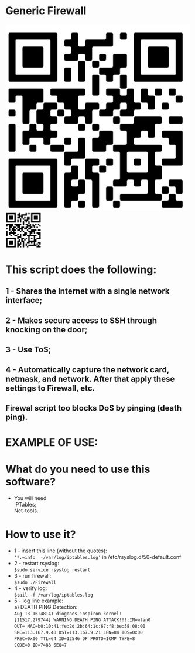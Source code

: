 
# Generic Firewall
![image](https://github.com/dioxfile/Network-Scripts/raw/master/Generic_Firewall/frame.png)
<img src="https://github.com/dioxfile/Network-Scripts/raw/master/Generic_Firewall/frame.png" width="100" height="100">

# This script does the following:
## 1 - Shares the Internet with a single network interface;<br/>
## 2 - Makes secure access to SSH through knocking on the door;<br/>
## 3 - Use ToS;<br/>
## 4 - Automatically capture the network card, netmask, and network. After that apply these settings to Firewall, etc.<br/>

## Firewal script too blocks DoS by pinging (death ping).

# EXAMPLE OF USE:
# What do you need to use this software?
- You will need <br/>
 IPTables;<br/>
 Net-tools.

# How to use it?
- 1 - insert this line (without the quotes):<br/>
`'*.=info  -/var/log/iptables.log'` in /etc/rsyslog.d/50-default.conf<br/>
- 2 - restart rsyslog:<br/>
`$sudo service rsyslog restart` <br/>
- 3 - run firewall:<br/>
`$sudo ./Firewall`<br/>
- 4 - verify log:<br/>
`$tail -f /var/log/iptables.log`<br/>
- 5 - log line example:<br/>
    a) DEATH PING Detection:<br/>
    `Aug 13 16:48:41 diogenes-inspiron kernel:`<br/>
    `[11517.279744] WARNING DEATH PING ATTACK!!!:IN=wlan0`<br/>
    `OUT= MAC=b0:10:41:fe:2d:2b:64:1c:67:f8:be:58:08:00`<br/>
    `SRC=113.167.9.40 DST=113.167.9.21 LEN=84 TOS=0x00`<br/> 
    `PREC=0x00 TTL=64 ID=12546 DF PROTO=ICMP TYPE=8`<br/> 
    `CODE=0 ID=7488 SEQ=7`
